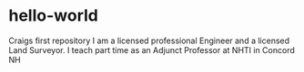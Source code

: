 # hello-world
Craigs first repository
I am a licensed professional Engineer and a licensed Land Surveyor.
I teach part time as an Adjunct Professor at NHTI in Concord NH
